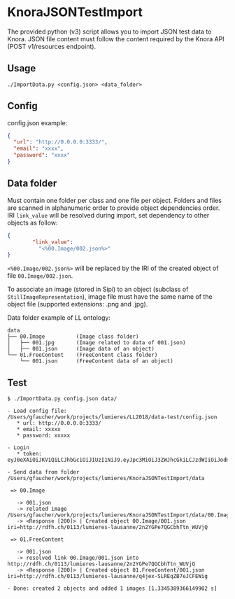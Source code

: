 # KnoraJSONTestImport

The provided python (v3) script allows you to import JSON test data to Knora. JSON file content must follow the content required by the Knora API (POST v1/resources endpoint).

## Usage

`./ImportData.py <config.json> <data_folder>`

## Config

config.json example:

```json
{
  "url": "http://0.0.0.0:3333/",
  "email": "xxxx",
  "password": "xxxx"
}
```

## Data folder

Must contain one folder per class and one file per object. Folders and files are scanned in alphanumeric order to provide object dependencies order. IRI `link_value` will be resolved during import, set dependency to other objects as follow:

```json
{
        "link_value":
          "<%00.Image/002.json%>"
}
```

`<%00.Image/002.json%>` will be replaced by the IRI of the created object of file `00.Image/002.json`.

To associate an image (stored in Sipi) to an object (subclass of `StillImageRepresentation`), image file must have the same name of the object file (supported extensions: .png and .jpg).

Data folder example of LL ontology:

```unix
data
├── 00.Image          (Image class folder)
│   ├── 001.jpg       (Image related to data of 001.json)
│   ├── 001.json      (Image data of an object)
└── 01.FreeContent    (FreeContent class folder)
    └── 001.json      (FreeContent data of an object)
```

## Test

```shell
$ ./ImportData.py config.json data/

- Load config file: /Users/gfaucher/work/projects/lumieres/LL2018/data-test/config.json
   * url: http://0.0.0.0:3333/
   * email: xxxxx
   * password: xxxxx

- Login
   * token: eyJ0eXAiOiJKV1QiLCJhbGciOiJIUzI1NiJ9.eyJpc3MiOiJ3ZWJhcGkiLCJzdWIiOiJodHRwOi8vcmRmaC5jaC91c2Vycy9yb290IiwiYXVkIjoid2ViYXBpIiwiaWF0IjoxNTIyOTQ3MTY4LCJleHAiOjE1MjU1MzkxNjgsImp0aSI6IjkzMWJiMzc3LWQ1MGMtNDlmOS05YTA0LWM2NTI1YzE3ZmI0NyJ9.yvydSIYpeIFXHEnyrBB5qMOgMVaCBZqAv2b6tPHr2es

- Send data from folder /Users/gfaucher/work/projects/lumieres/KnoraJSONTestImport/data

 => 00.Image

   -> 001.json
   -> related image /Users/gfaucher/work/projects/lumieres/KnoraJSONTestImport/data/00.Image/001.jpg
   -> <Response [200]> | Created object 00.Image/001.json iri=http://rdfh.ch/0113/lumieres-lausanne/2n2YGPe7QGCbhTtn_WUVjQ

 => 01.FreeContent

   -> 001.json
   -> resolved link 00.Image/001.json into http://rdfh.ch/0113/lumieres-lausanne/2n2YGPe7QGCbhTtn_WUVjQ
   -> <Response [200]> | Created object 01.FreeContent/001.json iri=http://rdfh.ch/0113/lumieres-lausanne/q4jex-SLREqZB7eJCFEWig

- Done: created 2 objects and added 1 images [1.3345389366149902 s]

```
